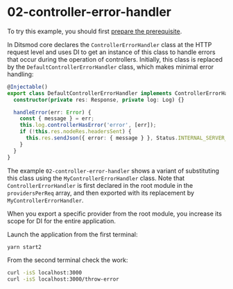 # 02-controller-error-handler

To try this example, you should first [prepare the prerequisite][1].

In Ditsmod core declares the `ControllerErrorHandler` class at the HTTP request level and uses DI
to get an instance of this class to handle errors that occur during the operation of controllers.
Initially, this class is replaced by the `DefaultControllerErrorHandler` class, which makes minimal
error handling:

```ts
@Injectable()
export class DefaultControllerErrorHandler implements ControllerErrorHandler {
  constructor(private res: Response, private log: Log) {}

  handleError(err: Error) {
    const { message } = err;
    this.log.controllerHasError('error', [err]);
    if (!this.res.nodeRes.headersSent) {
      this.res.sendJson({ error: { message } }, Status.INTERNAL_SERVER_ERROR);
    }
  }
}
```

The example `02-controller-error-handler` shows a variant of substituting this class using the
`MyControllerErrorHandler` class. Note that `ControllerErrorHandler` is first declared in the root
module in the `providersPerReq` array, and then exported with its replacement by
`MyControllerErrorHandler`.

When you export a specific provider from the root module, you increase its scope for DI for the
entire application.

Launch the application from the first terminal:

```bash
yarn start2
```

From the second terminal check the work:

```bash
curl -isS localhost:3000
curl -isS localhost:3000/throw-error
```

[1]: ./prerequisite
